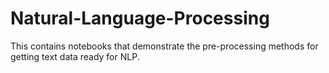 # Natural-Language-Processing
This contains notebooks that demonstrate the pre-processing methods for getting text data ready for NLP.